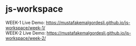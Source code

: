# js-workspace

WEEK-1 Live Demo: https://mustafakemalgordesli.github.io/js-workspace/week-1/  <br>
WEEK-2 Live Demo: https://mustafakemalgordesli.github.io/js-workspace/week-2/  <br>
